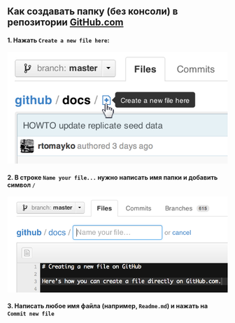 ## Как создавать папку (без консоли) в репозитории [GitHub.com](www.github.com)

#### 1. Нажать `Create a new file here`:

![alt text](img/create_new_file.jpeg)


#### 2. В строке `Name your file...`  нужно написать имя папки и добавить символ `/` 

![alt text](img/changing_file_path.png)


#### 3. Написать любое имя файла (например, `Readme.md`) и нажать на `Commit new file`
